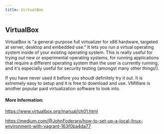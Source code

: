 ```yaml
---
title: VirtualBox
---
```

## VirtualBox

VirtualBox is "a general-purpose full virtualizer for x86 hardware, targeted at server, desktop and embedded use." It lets you run a virtual operating system inside of your existing operating system. This is really useful for trying out new or experimental operating systems, for running applications that require a different operating system than the user is currently running, and it's especially useful for security testing (amongst many other things!). 

If you have never used it before you shoudl definitely try it out. It is extremely easy to setup and it is free to download and use. VMWare is another popular paid virtualization software to look into. 

#### More Information:
https://www.virtualbox.org/manual/ch01.html

https://medium.com/@JohnFoderaro/how-to-set-up-a-local-linux-environment-with-vagrant-163f0ba4da77
